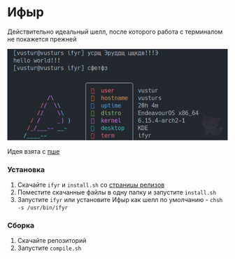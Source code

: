 # Ифыр

Действительно идеальный шелл, после которого работа с терминалом не покажется прежней

![](imgs/showcase.png)

Идея взята с [пше](https://пше.рф)

### Установка

1. Скачайте `ifyr` и `install.sh` со [страницы релизов](https://github.com/vustur/ifyr/releases/)
2. Поместите скачанные файлы в одну папку и запустите `install.sh`
3. Запустите `ifyr` или установите Ифыр как шелл по умолчанию - `chsh -s /usr/bin/ifyr`

### Сборка

1. Скачайте репозиторий
2. Запустите `compile.sh`
